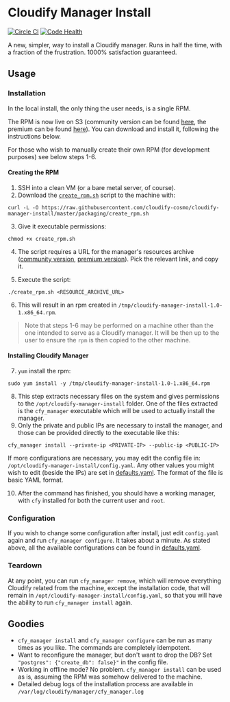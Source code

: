 # Cloudify Manager Install
[![Circle CI](https://circleci.com/gh/cloudify-cosmo/cloudify-manager-install/tree/master.svg?style=shield)](https://circleci.com/gh/cloudify-cosmo/cloudify-manager-install/tree/master)
[![Code Health](https://landscape.io/github/cloudify-cosmo/cloudify-manager-install/master/landscape.svg?style=flat)](https://landscape.io/github/cloudify-cosmo/cloudify-manager-install/master)

A new, simpler, way to install a Cloudify manager.
Runs in half the time, with a fraction of the frustration.
1000% satisfaction guaranteed.

## Usage
### Installation

In the local install, the only thing the user needs, is a single RPM.

The RPM is now live on S3 (community version can be found [here](https://github.com/cloudify-cosmo/cloudify-versions/blob/master/packages-urls/manager-install-rpm.yaml), the
premium can be found [here](https://github.com/cloudify-cosmo/cloudify-premium/blob/master/packages-urls/manager-install-rpm.yaml)).
You can download and install it, following the instructions below.

For those who wish to manually create their own RPM (for development purposes)
see below steps 1-6.

#### Creating the RPM

1. SSH into a clean VM (or a bare metal server, of course).
2. Download the [`create_rpm.sh`](packaging/create_rpm.sh) script to the machine
with:

`curl -L -O https://raw.githubusercontent.com/cloudify-cosmo/cloudify-manager-install/master/packaging/create_rpm.sh`

3. Give it executable permissions:

`chmod +x create_rpm.sh`

4. The script requires a URL for the manager's resources archive
([community version](https://github.com/cloudify-cosmo/cloudify-versions/blob/master/packages-urls/manager-single-tar.yaml),
[premium version](https://github.com/cloudify-cosmo/cloudify-premium/blob/master/packages-urls/manager-single-tar.yaml)).
Pick the relevant link, and copy it.

5. Execute the script:

`./create_rpm.sh <RESOURCE_ARCHIVE_URL>`

6. This will result in an rpm created in `/tmp/cloudify-manager-install-1.0-1.x86_64.rpm`.

> Note that steps 1-6 may be performed on a machine other than the one
intended to serve as a Cloudify manager. It will be then up to the user
to ensure the `rpm` is then copied to the other machine.

#### Installing Cloudify Manager

7. `yum` install the rpm:

`sudo yum install -y /tmp/cloudify-manager-install-1.0-1.x86_64.rpm`

8. This step extracts necessary files on the system and gives permissions to the
`/opt/cloudify-manager-install` folder. One of the files extracted is the
`cfy_manager` executable which will be used to actually install the manager.
9. Only the private and public IPs are necessary to install the manager,
and those can be provided directly to the executable like this:

`cfy_manager install --private-ip <PRIVATE-IP> --public-ip <PUBLIC-IP>`

If more configurations are necessary, you may edit the config file in:
`/opt/cloudify-manager-install/config.yaml`. Any other values you might
wish to edit (beside the IPs) are set in [defaults.yaml](defaults.yaml).
The format of the file is basic YAML format.

10. After the command has finished, you should have a working manager,
with `cfy` installed for both the current user and `root`.

### Configuration
If you wish to change some configuration after install, just edit
`config.yaml` again and run `cfy_manager configure`. It takes about a minute.
As stated above, all the available configurations can be found in
[defaults.yaml](defaults.yaml).


### Teardown
At any point, you can run `cfy_manager remove`, which will remove everything
Cloudify related from the machine, except the installation code, that
will remain in `/opt/cloudify-manager-install/config.yaml`, so that you will
have the ability to run `cfy_manager install` again.


## Goodies
* `cfy_manager install` and `cfy_manager configure` can be run as many times as
you like. The commands are completely idempotent.
* Want to reconfigure the manager, but don't want to drop the DB?
Set `"postgres": {"create_db": false}"` in the config file.
* Working in offline mode? No problem. `cfy_manager install` can be used as is,
assuming the RPM was somehow delivered to the machine.
* Detailed debug logs of the installation process are available in
`/var/log/cloudify/manager/cfy_manager.log`
